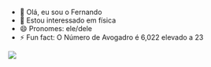 - 👋 Olá, eu sou o Fernando
- 👀 Estou interessado em física
- 😄 Pronomes: ele/dele
- ⚡ Fun fact: O Número de Avogadro é 6,022 elevado a 23



![](https://giphy.com/gifs/mashable-netflix-bbc-peaky-blinders-UoY4BD6KC7KfzcA0nY)
